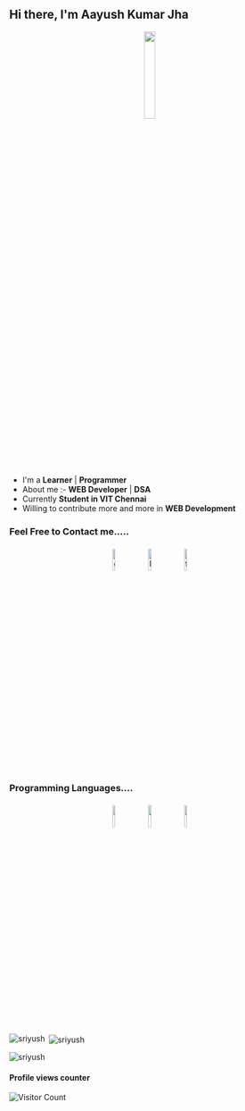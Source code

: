 ## Hi there, I'm Aayush Kumar Jha 

<p align="center">
<img width="20%" src="https://img.icons8.com/ios-filled/96/000000/programming.png"/>
</p>


- I'm a **Learner** | **Programmer** 
- About me :- **WEB Developer** | **DSA**
- Currently **Student in VIT Chennai**
- Willing to contribute more and more in **WEB Development**


### Feel Free to Contact me.....

<p align="center">
	<a href="https://github.com/aayush20jk"><img alt="github" width="10%" style="padding:5px" src="https://img.icons8.com/clouds/100/000000/github.png"/></a>
	<a href="https://www.linkedin.com/in/aayush20jk/"><img alt="linkedin" width="10%" style="padding:5px" src="https://img.icons8.com/clouds/100/000000/linkedin.png"/></a>
	<a href="https://leetcode/aayush20jk/"><img alt="facebook" width="10%" style="padding:5px" src="https://img.icons8.com/?size=100&id=9L16NypUzu38&format=png&color=000000"/></a>
	<!-- <a href="https://www.instagram.com/aayush20jk/"><img alt="instagram" width="10%" style="padding:5px" src="https://img.icons8.com/clouds/100/000000/instagram.png"/></a> -->
</p>

### Programming Languages....

<p align="center">
	<img width="10%" style="padding:5px" src="https://img.icons8.com/color/144/000000/java-coffee-cup-logo.png"/>
	<img width="10%" style="padding:5px" src="https://img.icons8.com/color/144/000000/python.png"/>
	<img width="10%" style="padding:5px" src="https://img.icons8.com/color/144/000000/javascript.png"/>
</p>


<p><img align="left" src="https://github-readme-stats.vercel.app/api/top-langs?username=aayush20jk&show_icons=true&locale=en&layout=compact" alt="sriyush" /></p>

<p>&nbsp;<img align="center" src="https://github-readme-stats.vercel.app/api?username=aayush20jk&show_icons=true&locale=en" alt="sriyush" /></p>

<p><img align="center" src="https://github-readme-streak-stats.herokuapp.com/?user=aayush20jk&" alt="sriyush" /></p>

#### Profile views counter
![Visitor Count](https://profile-counter.glitch.me/{aayush20jk}/count.svg)





